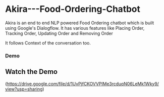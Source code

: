 # Akira---Food-Ordering-Chatbot
<p>Akira is an end to end NLP powered Food Ordering chatbot which is built using Google's Dialogflow. It has various features like Placing Order, Tracking Order, Updating Order and Removing Order</p>
<p>It follows Context of the conversation too.</p>

<h3>Demo</h3>



## Watch the Demo

(https://drive.google.com/file/d/1UvPjfCKOVVPIMe3rcduqN06LeMk1Wky9/view?usp=sharing)
